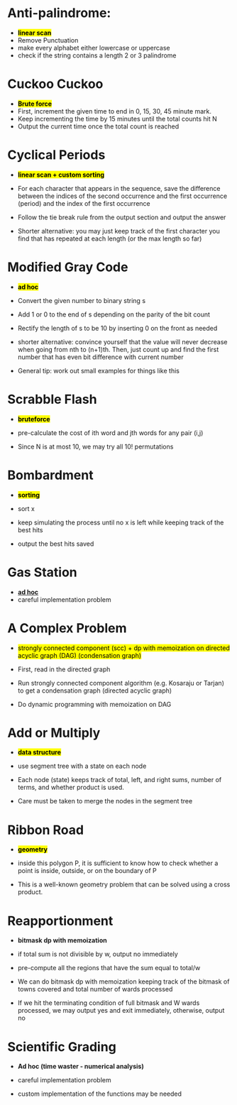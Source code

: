 # Anti-palindrome:
* <mark>**linear scan**</mark>
* Remove Punctuation
* make every alphabet either lowercase or uppercase
* check if the string contains a length 2 or 3 palindrome

# Cuckoo Cuckoo
* <mark>**Brute force**</mark>
* First, increment the given time to end in 0, 15, 30, 45 minute mark.
* Keep incrementing the time by 15 minutes until the total counts hit N
* Output the current time once the total count is reached

# Cyclical Periods
- <mark>**linear scan + custom sorting**</mark>
- For each character that appears in the sequence, save the difference between the indices of the second occurrence and the first occurrence (period) and the index of the first occurrence
- Follow the tie break rule from the output section and output the answer

- Shorter alternative: you may just keep track of the first character you find that has repeated at each length (or the max length so far)

# Modified Gray Code
- <mark>**ad hoc**</mark>

- Convert the given number to binary string s
- Add 1 or 0 to the end of s depending on the parity of the bit count
- Rectify the length of s to be 10 by inserting 0 on the front as needed

- shorter alternative: convince yourself that the value will never decrease when going from nth to (n+1)th. Then, just count up and find the first number that has even bit difference with current number

- General tip: work out small examples for things like this

# Scrabble Flash
- <mark>**bruteforce**</mark>

- pre-calculate the cost of ith word and jth words for any pair (i,j)
- Since N is at most 10, we may try all 10! permutations

# Bombardment
- <mark>**sorting**</mark>

- sort x
- keep simulating the process until no x is left while keeping track of the best hits
- output the best hits saved

# Gas Station
- [**ad hoc**](https://stackoverflow.com/questions/1786735/what-does-ad-hoc-mean-in-programming)
- careful implementation problem

# A Complex Problem
- <mark>strongly connected component (scc) + dp with memoization on directed acyclic graph (DAG) (condensation graph)</mark>

- First, read in the directed graph
- Run strongly connected component algorithm (e.g. Kosaraju or Tarjan) to get a condensation graph (directed acyclic graph)
- Do dynamic programming with memoization on DAG

# Add or Multiply
- <mark>**data structure**</mark>

- use segment tree with a state on each node
- Each node (state) keeps track of total, left, and right sums, number of terms, and whether product is used.
- Care must be taken to merge the nodes in the segment tree

# Ribbon Road
- <mark>**geometry**</mark>

- inside this polygon P, it is sufficient to know how to check whether a point is inside, outside, or on the boundary of P
- This is a well-known geometry problem that can be solved using a cross product.

# Reapportionment

- **bitmask dp with memoization**

- if total sum is not divisible by w, output no immediately
- pre-compute all the regions that have the sum equal to total/w
- We can do bitmask dp with memoization keeping track of the bitmask of towns covered and total number of wards processed
- If we hit the terminating condition of full bitmask and W wards processed, we may output yes and exit immediately, otherwise, output no

# Scientific Grading
- **Ad hoc (time waster - numerical analysis)**

- careful implementation problem
- custom implementation of the functions may be needed